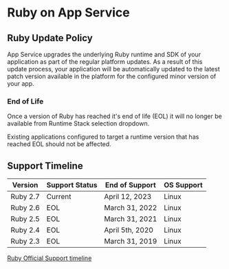 # Ruby on App Service

## Ruby Update Policy

App Service upgrades the underlying Ruby runtime and SDK of your application as part of the regular platform updates. As a result of this update process, your application will be automatically updated to the latest patch version available in the platform for the configured minor version of your app.

### End of Life

Once a version of Ruby has reached it's end of life (EOL) it will no longer be available from Runtime Stack selection dropdown.

Existing applications configured to target a runtime version that has reached EOL should not be affected.

## Support Timeline

| Version  | Support Status  |   End of Support  |   OS Support    |
|----------| --------------- | ----------------- |---------------- |
| Ruby 2.7 | Current | April 12, 2023 | Linux |
| Ruby 2.6 | EOL | March 31, 2022  | Linux |
| Ruby 2.5 | EOL | March 31, 2021  | Linux |
| Ruby 2.4 | EOL | April 5th, 2020 | Linux |
| Ruby 2.3 | EOL | March 31, 2019  | Linux |

[Ruby Official Support timeline](https://www.ruby-lang.org/en/downloads/branches/)
